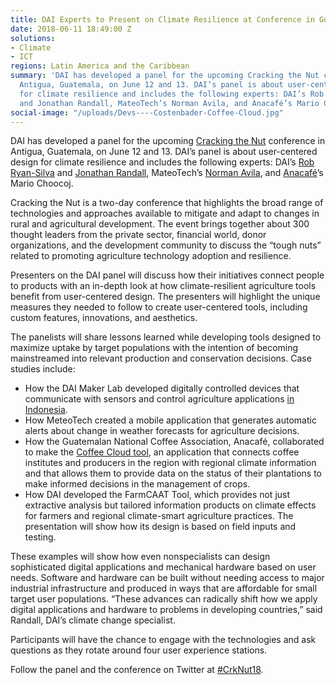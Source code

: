 ```yaml
---
title: DAI Experts to Present on Climate Resilience at Conference in Guatemala
date: 2018-06-11 18:49:00 Z
solutions:
- Climate
- ICT
regions: Latin America and the Caribbean
summary: 'DAI has developed a panel for the upcoming Cracking the Nut conference in
  Antigua, Guatemala, on June 12 and 13. DAI’s panel is about user-centered design
  for climate resilience and includes the following experts: DAI’s Rob Ryan-Silva
  and Jonathan Randall, MateoTech’s Norman Avila, and Anacafé’s Mario Choocoj.'
social-image: "/uploads/Devs----Costenbader-Coffee-Cloud.jpg"
---
```


DAI has developed a panel for the upcoming [Cracking the Nut](https://crackingthenutconference.com/) conference in Antigua, Guatemala, on June 12 and 13. DAI’s panel is about user-centered design for climate resilience and includes the following experts: DAI’s [Rob Ryan-Silva](https://www.dai.com/who-we-are/our-team/robert-ryan-silva) and [Jonathan Randall](https://www.dai.com/who-we-are/our-team/jonathan-randall), MateoTech’s [Norman Avila](https://www.linkedin.com/in/neavilag/), and [Anacafé](https://www.anacafe.org/glifos/index.php/P%C3%A1gina_principal)’s Mario Choocoj.  
 
Cracking the Nut is a two-day conference that highlights the broad range of technologies and approaches available to mitigate and adapt to changes in rural and agricultural development. The event brings together about 300 thought leaders from the private sector, financial world, donor organizations, and the development community to discuss the “tough nuts” related to promoting agriculture technology adoption and resilience.

Presenters on the DAI panel will discuss how their initiatives connect people to products with an in-depth look at how climate-resilient agriculture tools benefit from user-centered design. The presenters will highlight the unique measures they needed to follow to create user-centered tools, including custom features, innovations, and aesthetics. 

The panelists will share lessons learned while developing tools designed to maximize uptake by target populations with the intention of becoming mainstreamed into relevant production and conservation decisions. Case studies include:

* How the DAI Maker Lab developed digitally controlled devices that communicate with sensors and control agriculture applications [in Indonesia](https://www.dai.com/our-work/solutions/dai-maker-lab).
* How MeteoTech created a mobile application that generates automatic alerts about change in weather forecasts for agriculture decisions.
* How the Guatemalan National Coffee Association, Anacafé, collaborated to make the [Coffee Cloud tool](http://centroclima.org/coffee-cloud/), an application that connects coffee institutes and producers in the region with regional climate information and that allows them to provide data on the status of their plantations to make informed decisions in the management of crops.
* How DAI developed the FarmCAAT Tool, which provides not just extractive analysis but tailored information products on climate effects for farmers and regional climate-smart agriculture practices. The presentation will show how its design is based on field inputs and testing. 

These examples will show how even nonspecialists can design sophisticated digital applications and mechanical hardware based on user needs. Software and hardware can be built without needing access to major industrial infrastructure and produced in ways that are affordable for small target user populations. “These advances can radically shift how we apply digital applications and hardware to problems in developing countries,” said Randall, DAI’s climate change specialist.

Participants will have the chance to engage with the technologies and ask questions as they rotate around four user experience stations.

Follow the panel and the conference on Twitter at [#CrkNut18](https://twitter.com/hashtag/crknut18?f=tweets&vertical=default&src=hash).